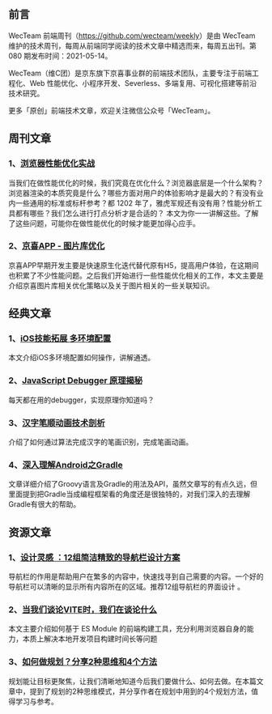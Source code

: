 ## 前言

WecTeam 前端周刊（<https://github.com/wecteam/weekly>）是由 WecTeam 维护的技术周刊，每周从前端同学阅读的技术文章中精选而来，每周五出刊。第 080 期发布时间：2021-05-14。

WecTeam（维C团）是京东旗下京喜事业群的前端技术团队，主要专注于前端工程化、Web 性能优化、小程序开发、Severless、多端复用、可视化搭建等前沿技术研究。

更多「原创」前端技术文章，欢迎关注微信公众号「WecTeam」。


## 周刊文章

### 1、[浏览器性能优化实战](https://mp.weixin.qq.com/s/RCJftzmhQbc-b89pU5d32w)

当我们在做性能优化的时候，我们究竟在优化什么？浏览器底层是一个什么架构？浏览器渲染的本质究竟是什么？哪些方面对用户的体验影响才是最大的？有没有业内一些通用的标准或标杆参考？都 1202 年了，雅虎军规还有没有用？性能分析工具都有哪些？我们怎么进行打点分析才是合适的？ 本文为你一一讲解这些。了解了这些问题，可能你在做性能优化的时候才能更加得心应手。

### 2、[京喜APP - 图片库优化](https://juejin.cn/post/6961403041585037325)

京喜APP早期开发主要是快速原生化迭代替代原有H5，提高用户体验，在这期间也积累了不少性能问题。之后我们开始进行一些性能优化相关的工作，本文主要是介绍京喜图片库相关优化策略以及关于图片相关的一些关联知识。


## 经典文章

### 1、[iOS技能拓展 多环境配置](https://juejin.cn/post/6961026404125245471)

本文介绍iOS多环境配置如何操作，讲解通透。

### 2、[JavaScript Debugger 原理揭秘](https://mp.weixin.qq.com/s/iATe4YPbB7GLuOZtKu3ucQ)

每天都在用的debugger，实现原理你知道吗？

### 3、[汉字笔顺动画技术剖析](https://juejin.cn/post/6959519041715175454?utm_source=gold_browser_extension)

介绍了如何通过算法完成汉字的笔画识别，完成笔画动画。

### 4、[深入理解Android之Gradle](https://blog.csdn.net/innost/article/details/48228651)

文章详细介绍了Groovy语言及Gradle的用法及API，虽然文章写的有点久远，但里面提到把Gradle当成编程框架看的角度还是很独特的，对我们深入的去理解Gradle有很大的帮助。


## 资源文章

### 1、[设计灵感 ：12组简洁精致的导航栏设计方案](https://mp.weixin.qq.com/s/PavFjKDOmgNgxXc5u4xsaA)

导航栏的作用是帮助用户在繁多的内容中，快速找寻到自己需要的内容。一个好的导航栏可以清晰的显示所有内容所在的区域。推荐12组导航栏的界面设计 。

### 2、[当我们谈论VITE时，我们在谈论什么](https://juejin.cn/post/6962902504212267021)

本文主要介绍如何基于 ES Module 的前端构建工具，充分利用浏览器自身的能力，本质上解决本地开发项目构建时间长等问题 

### 3、[如何做规划？分享2种思维和4个方法](https://mp.weixin.qq.com/s/LILm--w9vj_K7qjI4EakBw)

规划能让目标更聚焦，让我们清晰地知道今后我们要做什么、如何去做。在本篇文章中，提到了规划的2种思维模式，并分享作者在规划中用到的4个规划方法，值得学习与参考。
